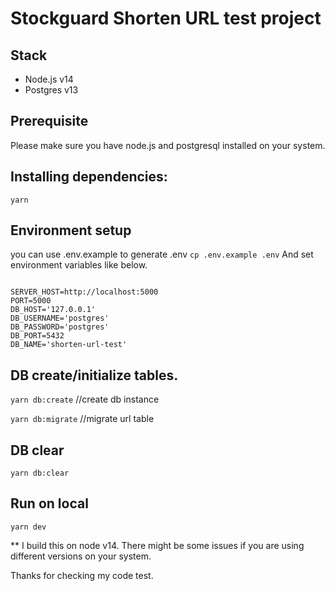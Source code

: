 # Stockguard Shorten URL test project
## Stack
- Node.js v14
- Postgres v13

## Prerequisite

Please make sure you have node.js and postgresql installed on your system.

## Installing dependencies:
 ``yarn``

## Environment setup 
you can use .env.example to generate .env
``cp .env.example .env``
And set environment variables like below.

<pre><code>
SERVER_HOST=http://localhost:5000
PORT=5000
DB_HOST='127.0.0.1'
DB_USERNAME='postgres'
DB_PASSWORD='postgres'
DB_PORT=5432
DB_NAME='shorten-url-test'
</code></pre>

## DB create/initialize tables.
``yarn db:create`` //create db instance

``yarn db:migrate`` //migrate url table

## DB clear
``yarn db:clear``

## Run on local
``yarn dev``

** I build this on node v14. There might be some issues if you are using different versions on your system. 

Thanks for checking my code test.
